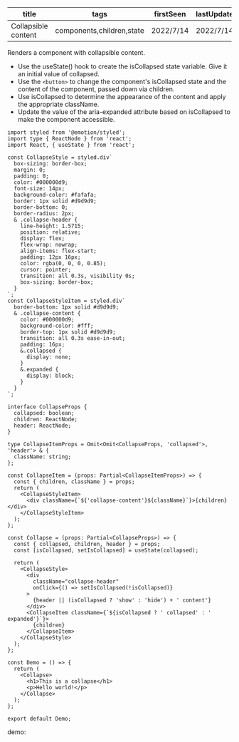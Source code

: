 | title               | tags                      | firstSeen | lastUpdated |
| ------------------- | ------------------------- | --------- | ----------- |
| Collapsible content | components,children,state | 2022/7/14 | 2022/7/14   |

Renders a component with collapsible content.

- Use the useState() hook to create the isCollapsed state variable. Give it an initial value of collapsed.
- Use the `<button>` to change the component's isCollapsed state and the content of the component, passed down via children.
- Use isCollapsed to determine the appearance of the content and apply the appropriate className.
- Update the value of the aria-expanded attribute based on isCollapsed to make the component accessible.

```tsx | pure
import styled from '@emotion/styled';
import type { ReactNode } from 'react';
import React, { useState } from 'react';

const CollapseStyle = styled.div`
  box-sizing: border-box;
  margin: 0;
  padding: 0;
  color: #000000d9;
  font-size: 14px;
  background-color: #fafafa;
  border: 1px solid #d9d9d9;
  border-bottom: 0;
  border-radius: 2px;
  & .collapse-header {
    line-height: 1.5715;
    position: relative;
    display: flex;
    flex-wrap: nowrap;
    align-items: flex-start;
    padding: 12px 16px;
    color: rgba(0, 0, 0, 0.85);
    cursor: pointer;
    transition: all 0.3s, visibility 0s;
    box-sizing: border-box;
  }
`;
const CollapseStyleItem = styled.div`
  border-bottom: 1px solid #d9d9d9;
  & .collapse-content {
    color: #000000d9;
    background-color: #fff;
    border-top: 1px solid #d9d9d9;
    transition: all 0.3s ease-in-out;
    padding: 16px;
    &.collapsed {
      display: none;
    }
    &.expanded {
      display: block;
    }
  }
`;

interface CollapseProps {
  collapsed: boolean;
  children: ReactNode;
  header: ReactNode;
}

type CollapseItemProps = Omit<Omit<CollapseProps, 'collapsed'>, 'header'> & {
  className: string;
};

const CollapseItem = (props: Partial<CollapseItemProps>) => {
  const { children, className } = props;
  return (
    <CollapseStyleItem>
      <div className={`${'collapse-content'}${className}`}>{children}</div>
    </CollapseStyleItem>
  );
};

const Collapse = (props: Partial<CollapseProps>) => {
  const { collapsed, children, header } = props;
  const [isCollapsed, setIsCollapsed] = useState(collapsed);

  return (
    <CollapseStyle>
      <div
        className="collapse-header"
        onClick={() => setIsCollapsed(!isCollapsed)}
      >
        {header || (isCollapsed ? 'show' : 'hide') + ' content'}
      </div>
      <CollapseItem className={`${isCollapsed ? ' collapsed' : ' expanded'}`}>
        {children}
      </CollapseItem>
    </CollapseStyle>
  );
};

const Demo = () => {
  return (
    <Collapse>
      <h1>This is a collapse</h1>
      <p>Hello world!</p>
    </Collapse>
  );
};

export default Demo;
```

demo:

<code src="./Demo.tsx"></code>
